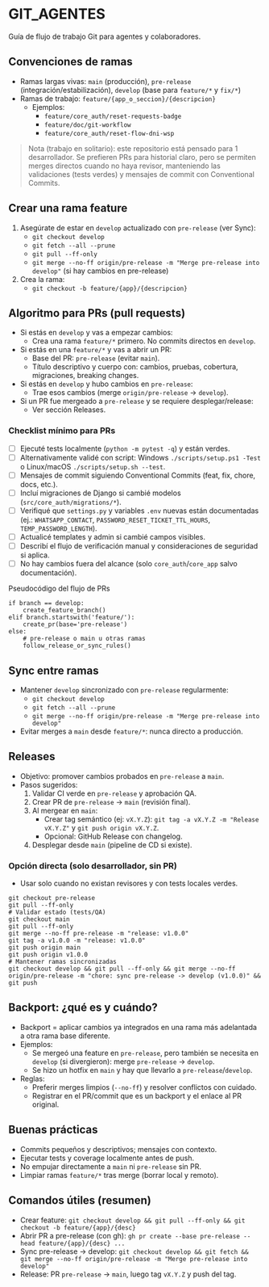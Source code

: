 # GIT_AGENTES

Guía de flujo de trabajo Git para agentes y colaboradores.

## Convenciones de ramas
- Ramas largas vivas: `main` (producción), `pre-release` (integración/estabilización), `develop` (base para `feature/*` y `fix/*`)
- Ramas de trabajo: `feature/{app_o_seccion}/{descripcion}`
  - Ejemplos:
    - `feature/core_auth/reset-requests-badge`
    - `feature/doc/git-workflow`
    - `feature/core_auth/reset-flow-dni-wsp`

> Nota (trabajo en solitario): este repositorio está pensado para 1 desarrollador. Se prefieren PRs para historial claro, pero se permiten merges directos cuando no haya revisor, manteniendo las validaciones (tests verdes) y mensajes de commit con Conventional Commits.

## Crear una rama feature
1) Asegúrate de estar en `develop` actualizado con `pre-release` (ver Sync):
   - `git checkout develop`
   - `git fetch --all --prune`
   - `git pull --ff-only`
   - `git merge --no-ff origin/pre-release -m "Merge pre-release into develop"` (si hay cambios en pre-release)
2) Crea la rama:
   - `git checkout -b feature/{app}/{descripcion}`

## Algoritmo para PRs (pull requests)
- Si estás en `develop` y vas a empezar cambios:
  - Crea una rama `feature/*` primero. No commits directos en `develop`.
- Si estás en una `feature/*` y vas a abrir un PR:
  - Base del PR: `pre-release` (evitar `main`).
  - Título descriptivo y cuerpo con: cambios, pruebas, cobertura, migraciones, breaking changes.
- Si estás en `develop` y hubo cambios en `pre-release`:
  - Trae esos cambios (merge `origin/pre-release` -> `develop`).
- Si un PR fue mergeado a `pre-release` y se requiere desplegar/release:
  - Ver sección Releases.

### Checklist mínimo para PRs
- [ ] Ejecuté tests localmente (`python -m pytest -q`) y están verdes.
- [ ] Alternativamente validé con script: Windows `./scripts/setup.ps1 -Test` o Linux/macOS `./scripts/setup.sh --test`.
- [ ] Mensajes de commit siguiendo Conventional Commits (feat, fix, chore, docs, etc.).
- [ ] Incluí migraciones de Django si cambié modelos (`src/core_auth/migrations/*`).
- [ ] Verifiqué que `settings.py` y variables `.env` nuevas están documentadas (ej.: `WHATSAPP_CONTACT`, `PASSWORD_RESET_TICKET_TTL_HOURS`, `TEMP_PASSWORD_LENGTH`).
- [ ] Actualicé templates y admin si cambié campos visibles.
- [ ] Describí el flujo de verificación manual y consideraciones de seguridad si aplica.
- [ ] No hay cambios fuera del alcance (solo `core_auth`/`core_app` salvo documentación).

Pseudocódigo del flujo de PRs
```
if branch == develop:
    create_feature_branch()
elif branch.startswith('feature/'):
    create_pr(base='pre-release')
else:
    # pre-release o main u otras ramas
    follow_release_or_sync_rules()
```

## Sync entre ramas
- Mantener `develop` sincronizado con `pre-release` regularmente:
  - `git checkout develop`
  - `git fetch --all --prune`
  - `git merge --no-ff origin/pre-release -m "Merge pre-release into develop"`
- Evitar merges a `main` desde `feature/*`: nunca directo a producción.

## Releases
- Objetivo: promover cambios probados en `pre-release` a `main`.
- Pasos sugeridos:
  1) Validar CI verde en `pre-release` y aprobación QA.
  2) Crear PR de `pre-release` -> `main` (revisión final).
  3) Al mergear en `main`:
     - Crear tag semántico (ej: `vX.Y.Z`): `git tag -a vX.Y.Z -m "Release vX.Y.Z"` y `git push origin vX.Y.Z`.
     - Opcional: GitHub Release con changelog.
  4) Desplegar desde `main` (pipeline de CD si existe).

### Opción directa (solo desarrollador, sin PR)
- Usar solo cuando no existan revisores y con tests locales verdes.
```
git checkout pre-release
git pull --ff-only
# Validar estado (tests/QA)
git checkout main
git pull --ff-only
git merge --no-ff pre-release -m "release: v1.0.0"
git tag -a v1.0.0 -m "release: v1.0.0"
git push origin main
git push origin v1.0.0
# Mantener ramas sincronizadas
git checkout develop && git pull --ff-only && git merge --no-ff origin/pre-release -m "chore: sync pre-release -> develop (v1.0.0)" && git push
```

## Backport: ¿qué es y cuándo?
- Backport = aplicar cambios ya integrados en una rama más adelantada a otra rama base diferente.
- Ejemplos:
  - Se mergeó una feature en `pre-release`, pero también se necesita en `develop` (si divergieron): merge `pre-release` -> `develop`.
  - Se hizo un hotfix en `main` y hay que llevarlo a `pre-release`/`develop`.
- Reglas:
  - Preferir merges limpios (`--no-ff`) y resolver conflictos con cuidado.
  - Registrar en el PR/commit que es un backport y el enlace al PR original.

## Buenas prácticas
- Commits pequeños y descriptivos; mensajes con contexto.
- Ejecutar tests y coverage localmente antes de push.
- No empujar directamente a `main` ni `pre-release` sin PR.
- Limpiar ramas `feature/*` tras merge (borrar local y remoto).

## Comandos útiles (resumen)
- Crear feature: `git checkout develop && git pull --ff-only && git checkout -b feature/{app}/{desc}`
- Abrir PR a pre-release (con gh): `gh pr create --base pre-release --head feature/{app}/{desc} ...`
- Sync pre-release -> develop: `git checkout develop && git fetch && git merge --no-ff origin/pre-release -m "Merge pre-release into develop"`
- Release: PR `pre-release` -> `main`, luego tag `vX.Y.Z` y push del tag.
